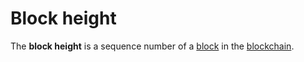# Block height

The **block height** is a sequence number of a [block](/en/blockchain/block) in the [blockchain](/en/blockchain/blockchain).
